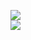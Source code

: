 [![](https://img.shields.io/badge/Made%20With-Github%20Spray-lightgrey.svg?style=for-the-badge&logo=github)](https://github.com/Annihil/github-spray#16136)  
[![](https://i.imgur.com/2DrTn0Z.gif)](https://github.com/Annihil/github-spray)